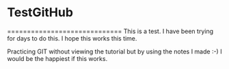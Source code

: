 # TestGitHub
=============================
This is a test. I have been trying for days to do this. I hope this works this time.

Practicing GIT without viewing the tutorial but by using the notes I made :-)
I would be the happiest if this works.

